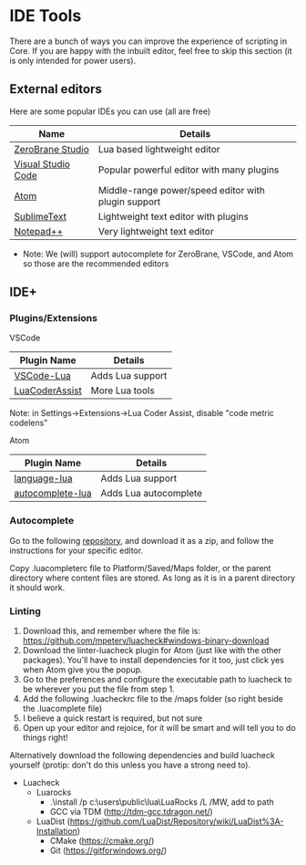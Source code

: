 # IDE Tools

There are a bunch of ways you can improve the experience of scripting in Core.
If you are happy with the inbuilt editor, feel free to skip this section (it is
only intended for power users).

## External editors

Here are some popular IDEs you can use (all are free)

Name | Details
-- | --
[ZeroBrane Studio](https://studio.zerobrane.com/support) | Lua based lightweight editor
[Visual Studio Code](https://code.visualstudio.com/download) | Popular powerful editor with many plugins
[Atom](https://atom.io/) | Middle-range power/speed editor with plugin support
[SublimeText](https://www.sublimetext.com/3) | Lightweight text editor with plugins
[Notepad++](https://notepad-plus-plus.org/) | Very lightweight text editor

* Note: We (will) support autocomplete for ZeroBrane, VSCode, and Atom so those
  are the recommended editors

## IDE+

### Plugins/Extensions

VSCode

Plugin Name | Details
-- | --
[VSCode-Lua](https://marketplace.visualstudio.com/items?itemName=trixnz.vscode-lua) | Adds Lua support
[LuaCoderAssist](https://marketplace.visualstudio.com/items?itemName=liwangqian.luacoderassist) | More Lua tools

Note: in Settings->Extensions->Lua Coder Assist, disable "code metric codelens"

Atom

Plugin Name | Details
-- | --
[language-lua](https://atom.io/packages/language-lua) | Adds Lua support
[autocomplete-lua](https://atom.io/packages/autocomplete-lua) | Adds Lua autocomplete

### Autocomplete

Go to the following
[repository](https://github.com/ManticoreGamesInc/external-editor-api-support),
and download it as a zip, and follow the instructions for your specific editor.

Copy .luacompleterc file to Platform/Saved/Maps folder, or the parent directory
where content files are stored. As long as it is in a parent directory it should
work.

### Linting

1) Download this, and remember where the file is: https://github.com/mpeterv/luacheck#windows-binary-download
2) Download the linter-luacheck plugin for Atom (just like with the other
   packages). You'll have to install dependencies for it too, just click yes
   when Atom give you the popup.
3) Go to the preferences and configure the executable path to luacheck to be
   wherever you put the file from step 1.
4) Add the following .luacheckrc file to the /maps folder (so right beside the
   .luacomplete file)
5) I believe a quick restart is required, but not sure
6) Open up your editor and rejoice, for it will be smart and will tell you to do
   things right!

Alternatively download the following dependencies and build luacheck yourself
(protip: don't do this unless you have a strong need to).

* Luacheck
    * Luarocks
        * .\install /p c:\users\public\lua\LuaRocks /L /MW, add to path
        * GCC via TDM (http://tdm-gcc.tdragon.net/)
  * LuaDist (https://github.com/LuaDist/Repository/wiki/LuaDist%3A-Installation)
    * CMake (https://cmake.org/)
    * Git (https://gitforwindows.org/)